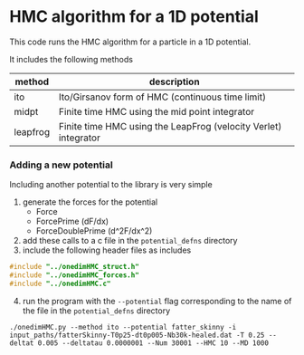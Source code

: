 # HMC algorithm for a 1D potential

This code runs the HMC algorithm for a particle in a 1D potential.

It includes the following methods

|  method  | description |
| -------- | ----------- |
| ito      | Ito/Girsanov form of HMC (continuous time limit)                |
| midpt    | Finite time HMC using the mid point integrator                  |
| leapfrog | Finite time HMC using the LeapFrog (velocity Verlet) integrator |

### Adding a new potential

Including another potential to the library is very simple

1. generate the forces for the potential
    - Force
    - ForcePrime (dF/dx)
    - ForceDoublePrime (d^2F/dx^2)
2. add these calls to a c file in the `potential_defns` directory
3. include the following header files as includes

``` c
#include "../onedimHMC_struct.h"
#include "../onedimHMC_forces.h"
#include "../onedimHMC.c"
```

4. run the program with the `--potential` flag corresponding to the name of the file in the `potential_defns` directory

```
./onedimHMC.py --method ito --potential fatter_skinny -i input_paths/fatterSkinny-T0p25-dt0p005-Nb30k-healed.dat -T 0.25 --deltat 0.005 --deltatau 0.0000001 --Num 30001 --HMC 10 --MD 1000
```
